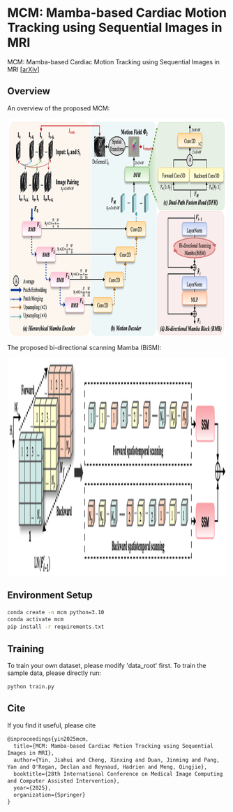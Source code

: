 # MCM: Mamba-based Cardiac Motion Tracking using Sequential Images in MRI
MCM: Mamba-based Cardiac Motion Tracking using Sequential Images in MRI
[[arXiv](https://arxiv.org)]

## Overview 

An overview of the proposed MCM:

<img width="750" height="500" src="figures/framework.png">

The proposed bi-directional scanning Mamba (BiSM):

<img width="750" height="500" src="figures/scan.png">

## Environment Setup
```bash
conda create -n mcm python=3.10
conda activate mcm
pip install -r requirements.txt
```

## Training
To train your own dataset, please modify 'data_root' first. To train the sample data, please directly run: 
```bash
python train.py 
```

## Cite
If you find it useful, please cite
~~~
@inproceedings{yin2025mcm,
  title={MCM: Mamba-based Cardiac Motion Tracking using Sequential Images in MRI},
  author={Yin, Jiahui and Cheng, Xinxing and Duan, Jinming and Pang, Yan and O'Regan, Declan and Reynaud, Hadrien and Meng, Qingjie},
  booktitle={28th International Conference on Medical Image Computing and Computer Assisted Intervention},
  year={2025},
  organization={Springer}
}
~~~
